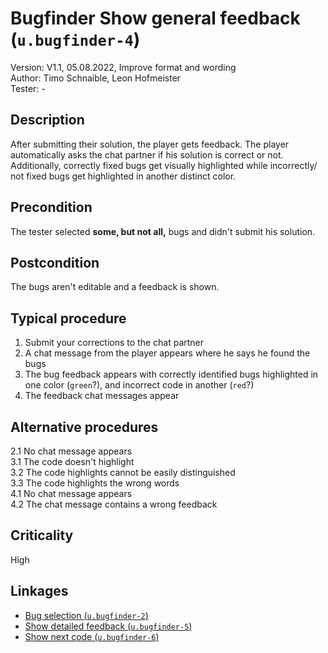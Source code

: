 # Bugfinder Show general feedback (`u.bugfinder-4`)


Version: V1.1, 05.08.2022, Improve format and wording \
Author: Timo Schnaible, Leon Hofmeister \
Tester: -

## Description

After submitting their solution, the player gets feedback. The player automatically asks the chat partner if his solution is correct or not. Additionally, correctly fixed bugs get visually highlighted while incorrectly/ not fixed bugs get highlighted in another distinct color.

## Precondition

The tester selected **some, but not all,** bugs and didn't submit his solution.

## Postcondition

The bugs aren't editable and a feedback is shown.

## Typical procedure

1. Submit your corrections to the chat partner
2. A chat message from the player appears where he says he found the bugs
3. The bug feedback appears with correctly identified bugs highlighted in one color (`green`?), and incorrect code in another (`red`?)
4. The feedback chat messages appear

## Alternative procedures

2.1 No chat message appears \
3.1 The code doesn't highlight \
3.2 The code highlights cannot be easily distinguished \
3.3 The code highlights the wrong words \
4.1 No chat message appears \
4.2 The chat message contains a wrong feedback

## Criticality

High

## Linkages

- [Bug selection (`u.bugfinder-2`)](u-bugfinder-2-bug-selection.md)
- [Show detailed feedback (`u.bugfinder-5`)](u-bugfinder-5-show-detailed-feedback.md)
- [Show next code (`u.bugfinder-6`)](u-bugfinder-6-show-next-snippet.md)
